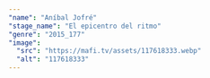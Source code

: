 ```yaml
---
"name": "Aníbal Jofré"
"stage_name": "El epicentro del ritmo"
"genre": "2015_177"
"image":
  "src": "https://mafi.tv/assets/117618333.webp"
  "alt": "117618333"
---
```

